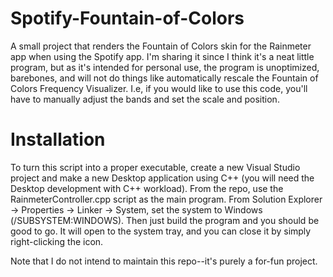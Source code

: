 # Spotify-Fountain-of-Colors

A small project that renders the Fountain of Colors skin for the Rainmeter app when using the Spotify app. I'm sharing it since I think it's a neat little program, but as it's intended for personal use, the program is unoptimized, barebones, and will not do things like automatically rescale the Fountain of Colors Frequency Visualizer. I.e, if you would like to use this code, you'll have to manually adjust the bands and set the scale and position. 

# Installation
To turn this script into a proper executable, create a new Visual Studio project and make a new Desktop application using C++ (you will need the Desktop development with C++ workload). From the repo, use the RainmeterController.cpp script as the main program. From Solution Explorer -> Properties -> Linker -> System, set the system to Windows (/SUBSYSTEM:WINDOWS). Then just build the program and you should be good to go. It will open to the system tray, and you can close it by simply right-clicking the icon.

Note that I do not intend to maintain this repo--it's purely a for-fun project.
